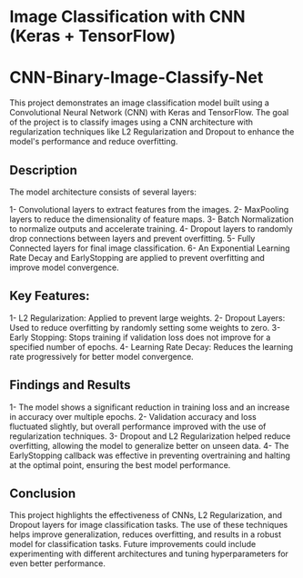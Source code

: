 # Image Classification with CNN (Keras + TensorFlow)
# CNN-Binary-Image-Classify-Net
This project demonstrates an image classification model built using a Convolutional Neural Network (CNN) with Keras and TensorFlow. The goal of the project is to classify images using a CNN architecture with regularization techniques like L2 Regularization and Dropout to enhance the model's performance and reduce overfitting.

## Description
The model architecture consists of several layers:

1- Convolutional layers to extract features from the images.
2- MaxPooling layers to reduce the dimensionality of feature maps.
3- Batch Normalization to normalize outputs and accelerate training.
4- Dropout layers to randomly drop connections between layers and prevent overfitting.
5- Fully Connected layers for final image classification.
6- An Exponential Learning Rate Decay and EarlyStopping are applied to prevent overfitting and improve model convergence.

## Key Features:

1- L2 Regularization: Applied to prevent large weights.
2- Dropout Layers: Used to reduce overfitting by randomly setting some weights to zero.
3- Early Stopping: Stops training if validation loss does not improve for a specified number of epochs.
4- Learning Rate Decay: Reduces the learning rate progressively for better model convergence.

## Findings and Results

1- The model shows a significant reduction in training loss and an increase in accuracy over multiple epochs.
2- Validation accuracy and loss fluctuated slightly, but overall performance improved with the use of regularization techniques.
3- Dropout and L2 Regularization helped reduce overfitting, allowing the model to generalize better on unseen data.
4- The EarlyStopping callback was effective in preventing overtraining and halting at the optimal point, ensuring the best model performance.

## Conclusion

This project highlights the effectiveness of CNNs, L2 Regularization, and Dropout layers for image classification tasks. The use of these techniques helps improve generalization, reduces overfitting, and results in a robust model for classification tasks. Future improvements could include experimenting with different architectures and tuning hyperparameters for even better performance.
